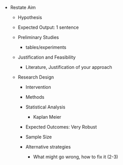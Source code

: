 - Restate Aim

  - Hypothesis
  - Expected Output: 1 sentence
  - Preliminary Studies
    - tables/experiments
  - Justification and Feasibility
    - Literature, Justification of your approach
  - Research Design

    - Intervention

    - Methods
    - Statistical Analysis
      - Kaplan Meier
    - Expected Outcomes: Very Robust
    - Sample Size
    - Alternative strategies
      - What might go wrong, how to fix it (2-3)
